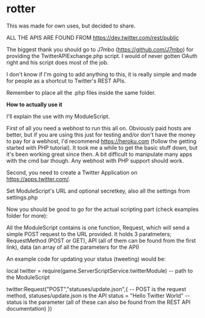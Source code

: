 # rotter

This was made for own uses, but decided to share.

ALL THE APIS ARE FOUND FROM https://dev.twitter.com/rest/public 

The biggest thank you should go to J7mbo (https://github.com/J7mbo) for providing the TwitterAPIExchange.php script. I would of never gotten OAuth right and his script does most of the job.

I don't know if I'm going to add anything to this, it is really simple and made for people as a shortcut to Twitter's REST APIs.

Remember to place all the .php files inside the same folder.

**How to actually use it**

I'll explain the use with my ModuleScript.

First of all you need a webhost to run this all on. Obviously paid hosts are better, but if you are using this just for testing and/or don't have the money to pay for a webhost, I'd recommend https://heroku.com (follow the getting started with PHP tutorial). It took me a while to get the basic stuff down, but it's been working great since then. A bit difficult to manipulate many apps with the cmd bar though. Any webhost with PHP support should work.

Second, you need to create a Twitter Application on https://apps.twitter.com/.

Set ModuleScript's URL and optional secretkey, also all the settings from settings.php 

Now you should be good to go for the actual scripting part (check examples folder for more):

All the ModuleScript contains is one function, Request, which will send a simple POST request to the URL provided.
It holds 3 paratmeters; RequestMethod (POST or GET), API (all of them can be found from the first link), data (an array of all the parameters for the API)

An example code for updating your status (tweeting) would be:

local twitter = require(game.ServerScriptService.twitterModule) -- path to the ModuleScript

twitter:Request("POST","statuses/update.json",{ -- POST is the request method, statuses/update.json is the API
  status = "Hello Twitter World" -- status is the parameter (all of these can also be found from the REST API documentation)
})
